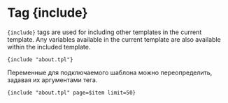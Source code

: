 Tag {include}
=============

`{include}` tags are used for including other templates in the current template. Any variables available in the current template are also available within the included template.

```smarty
{include "about.tpl"}
```

Переменные для подключаемого шаблона можно переопределить, задавая их аргументами тега.

```smarty
{include "about.tpl" page=$item limit=50}
```